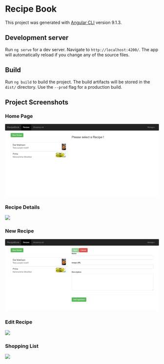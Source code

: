 # Recipe Book

This project was generated with [Angular CLI](https://github.com/angular/angular-cli) version 9.1.3.

## Development server

Run `ng serve` for a dev server. Navigate to `http://localhost:4200/`. The app will automatically reload if you change any of the source files.

## Build

Run `ng build` to build the project. The build artifacts will be stored in the `dist/` directory. Use the `--prod` flag for a production build.

## Project Screenshots

### Home Page
![](ProjectScreenshots/HomePage.png)

### Recipe Details
![](ProjectScreenshots/RecipeDetails.png.png)

### New Recipe
![](ProjectScreenshots/NewRecipe.png)

### Edit Recipe
![](ProjectScreenshots/EditRecipe.png.png)

### Shopping List
![](ProjectScreenshots/ShoppingList.png.png)
